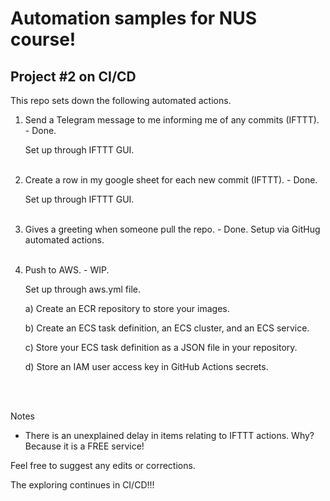 # Automation samples for NUS course!
## Project #2 on CI/CD

This repo sets down the following automated actions.

1. Send a Telegram message to me informing me of any commits (IFTTT). - Done. <p>
   Set up through IFTTT GUI.
   <br></br>
   
3. Create a row in my google sheet for each new commit (IFTTT). - Done. <p>
   Set up through IFTTT GUI.
   <br></br>
   
4. Gives a greeting when someone pull the repo. - Done.
   Setup via GitHug automated actions.
   <br></br>
   
5. Push to AWS. - WIP. <p>
   Set up through aws.yml file.
   
   a) Create an ECR repository to store your images.

   b) Create an ECS task definition, an ECS cluster, and an ECS service.
   
   c) Store your ECS task definition as a JSON file in your repository.
   
   d) Store an IAM user access key in GitHub Actions secrets.

<br></br>

Notes
- There is an unexplained delay in items relating to IFTTT actions. Why? Because it is a FREE service!

Feel free to suggest any edits or corrections.

The exploring continues in CI/CD!!!
